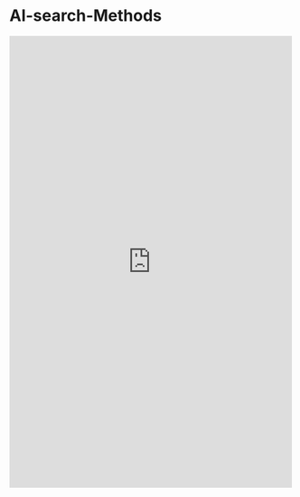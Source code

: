 # AI-search-Methods

<embed src="https://github.com/NightWarriorbg/AI-search-Methods/blob/master/report.pdf" width="500" height="800" type="application/pdf">
